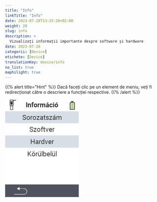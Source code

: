 ```yaml
---
title: "Info"
linkTitle: "Info"
date: 2023-07-28T13:25:28+02:00
weight: 20
slug: info
description: >
  Vizualizați informații importante despre software și hardware
date: 2023-07-26
categorii: [Device]
etichete: [Device]
translationKey: device/info
no_list: true
maphilight: true
---
```

{{% alert title="Hint" %}}
Dacă faceți clic pe un element de meniu, veți fi redirecționat către o descriere a funcției respective.
{{% /alert %}}

<img src="images/menu.png" alt="VitalControl Info" title="Info" usemap="#workmap" class="maphilight" />

<map name="workmap">
  <area shape="rect" coords="2,40,238,80" alt="Serial number" title="Pentru a obține numărul de serie al dispozitivului dvs. faceți clic aici&#10;Mausklick: zur Dokumentation" href="/ro/docs/device/info/serial-number/">
  <area shape="rect" coords="2,80,238,120" alt="Software" title="Instrucțiunile pentru vizualizarea versiunii software-ului dvs. pot fi găsite aici&#10;Mausklick: zur Dokumentation" href="/ro/docs/firmware/versions/">
  <area shape="rect" coords="2,120,238,160" alt="Hardware" title="Pentru a accesa informațiile hardware ale dispozitivului dvs. faceți clic aici&#10;Mausklick: zur Dokumentation" href="/ro/docs/device/info/hardware/">
  <area shape="rect" coords="2,160,238,200" alt="About" title="Accesați informațiile despre furnizor&#10;Mausklick: zur Dokumentation" href="/ro/docs/device/info/about/">

  <area shape="rect" coords="2,282,120,319" alt="Back" title="Reveniți la nivelul anterior&#10;Mouse click: open documentation" href="/ro/docs/device/">
</map>
